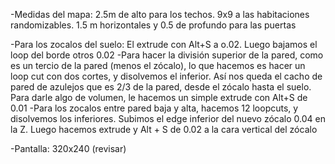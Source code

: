 
-Medidas del mapa: 2.5m de alto para los techos. 9x9 a las habitaciones randomizables. 1.5 m horizontales y 0.5 de profundo para las puertas

-Para los zocalos del suelo: El extrude con Alt+S a o.02. Luego bajamos el loop del borde otros 0.02
-Para hacer la división superior de la pared, como es un tercio de la pared (menos el zócalo), lo que hacemos es hacer un loop cut con dos cortes, y disolvemos el inferior. Así nos queda el cacho de pared de azulejos que es 2/3 de la pared, desde el zócalo hasta el suelo. Para darle algo de volumen, le hacemos un simple extrude con Alt+S de 0.01
-Para los zocalos entre pared baja y alta, hacemos 12 loopcuts, y disolvemos los inferiores. Subimos el edge inferior del nuevo zócalo 0.04 en la Z. Luego hacemos extrude y Alt + S de 0.02 a la cara vertical del zócalo

-Pantalla: 320x240 (revisar)
